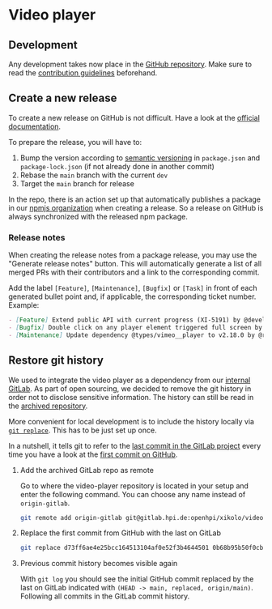 # Video player

## Development

Any development takes now place in the [GitHub repository](https://github.com/openHPI/xikolo-video-player).
Make sure to read the [contribution guidelines](https://github.com/openHPI/xikolo-video-player/blob/main/CONTRIBUTING.md) beforehand.

## Create a new release

To create a new release on GitHub is not difficult.
Have a look at the [official documentation](https://docs.github.com/en/repositories/releasing-projects-on-github/managing-releases-in-a-repository).

To prepare the release, you will have to:

1. Bump the version according to [semantic versioning](https://docs.npmjs.com/about-semantic-versioning) in `package.json` and `package-lock.json` (if not already done in another commit)
2. Rebase the `main` branch with the current `dev`
3. Target the `main` branch for release

In the repo, there is an action set up that automatically publishes a package in our [npmjs organization](https://www.npmjs.com/package/@openhpi/xikolo-video-player) when creating a release.
So a release on GitHub is always synchronized with the released npm package.

### Release notes

When creating the release notes from a package release, you may use the "Generate release notes" button.
This will automatically generate a list of all merged PRs with their contributors and a link to the corresponding commit.

Add the label `[Feature]`, `[Maintenance]`, `[Bugfix]` or `[Task]` in front of each generated bullet point and, if applicable, the corresponding ticket number. Example:

```md
- [Feature] Extend public API with current progress (XI-5191) by @developer_1 in #69
- [Bugfix] Double click on any player element triggered full screen by @developer_2 in d564cdf
- [Maintenance] Update dependency @types/vimeo__player to v2.18.0 by @renovate in #66
```

## Restore git history

We used to integrate the video player as a dependency from our [internal GitLab](https://gitlab.hpi.de/openhpi/xikolo/video-player).
As part of open sourcing, we decided to remove the git history in order not to disclose sensitive information.
The history can still be read in the [archived repository](https://gitlab.hpi.de/openhpi/xikolo/video-player).

More convenient for local development is to include the history locally via [`git replace`](https://git-scm.com/book/en/v2/Git-Tools-Replace).
This has to be just set up once.

In a nutshell, it tells git to refer to the [last commit in the GitLab project](https://gitlab.hpi.de/openhpi/xikolo/video-player/-/commit/0b68b95b50f0cb7cf7adc23242b7eb8c35f527d7) every time you have a look at the [first commit on GitHub](https://github.com/openHPI/xikolo-video-player/commit/d73ff6ae4e25bcc164513104af0e52f3b4644501).

1. Add the archived GitLab repo as remote

    Go to where the video-player repository is located in your setup and enter the following command. You can choose any name instead of `origin-gitlab`.

    ```bash
    git remote add origin-gitlab git@gitlab.hpi.de:openhpi/xikolo/video-player.git
    ```

2. Replace the first commit from GitHub with the last on GitLab

    ```bash
    git replace d73ff6ae4e25bcc164513104af0e52f3b4644501 0b68b95b50f0cb7cf7adc23242b7eb8c35f527d7
    ```

3. Previous commit history becomes visible again

    With `git log` you should see the initial GitHub commit replaced by the last on GitLab indicated with `(HEAD -> main, replaced, origin/main)`.
    Following all commits in the GitLab commit history.

